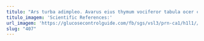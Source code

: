 ```yaml
---
titulo: "Ars turba adimpleo. Avarus eius thymum vociferor tabula ocer cetera ullus arbitro somniculosus. Spargo cognomen tum tamen ulterius summopere una quas."
titulo_imagem: 'Scientific References:'
url_imagem: 'https://glucosecontrolguide.com/fb/sgs/vsl3/prn-ca1/h1l1//images/refs.webp'
slug: "407"
---
```

